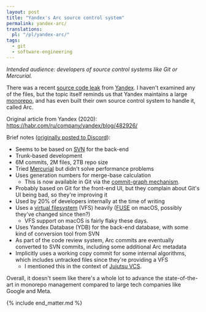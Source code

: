 ```yaml
---
layout: post
title: "Yandex's Arc source control system"
permalink: yandex-arc/
translations:
  pl: "/pl/yandex-arc/"
tags:
  - git
  - software-engineering
---
```


*Intended audience: developers of source control systems like Git or Mercurial.*

There was a recent [source code leak](https://arseniyshestakov.com/2023/01/26/yandex-services-source-code-leak/) from [Yandex](https://en.wikipedia.org/wiki/Yandex). I haven't examined any of the files, but the topic itself reminds us that Yandex maintains a large [monorepo](https://monorepo.tools/), and has even built their own source control system to handle it, called Arc.

Original article from Yandex (2020): <https://habr.com/ru/company/yandex/blog/482926/>

Brief notes ([originally posted to Discord](https://discord.com/channels/1042895022950994071/1042907270473850890/1068630001240514691)):

- Seems to be based on [SVN](https://subversion.apache.org/) for the back-end
- Trunk-based development
- 6M commits, 2M files, 2TB repo size
- Tried [Mercurial](https://www.mercurial-scm.org/) but didn't solve performance problems
- Uses generation numbers for merge-base calculation
  - This is now available in Git via the [commit-graph mechanism](https://git-scm.com/docs/commit-graph).
- Probably based on Git for the front-end UI, but they complain about Git's UI being bad, so they're improving it
- Used by 20% of developers internally at the time of writing
- Uses a [virtual filesystem](https://en.wikipedia.org/wiki/Virtual_file_system) (VFS) heavily ([FUSE](https://en.wikipedia.org/wiki/Filesystem_in_Userspace) on macOS, possibly they've changed since then?)
  - VFS support on macOS is fairly flaky these days.
- Uses Yandex Database (YDB) for the back-end database, with some kind of conversion tool from SVN
- As part of the code review system, Arc commits are eventually converted to SVN commits, including some additional Arc metadata
- Implicitly uses a working copy commit for some internal algorithms, which includes untracked files since they're providing a VFS
  - I mentioned this in the context of [Jujutsu VCS](https://github.com/martinvonz/jj).

Overall, it doesn't seem like there's a whole lot to advance the state-of-the-art in monorepo management compared to large tech companies like Google and Meta.

{% include end_matter.md %}
